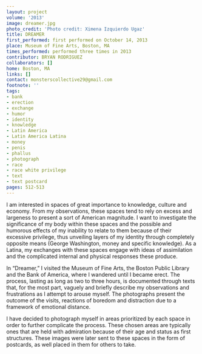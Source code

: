 ```yaml
---
layout: project
volume: '2013'
image: dreamer.jpg
photo_credit: 'Photo credit: Ximena Izquierdo Ugaz'
title: DREAMER
first_performed: first performed on October 14, 2013
place: Museum of Fine Arts, Boston, MA
times_performed: performed three times in 2013
contributor: BRYAN RODRIGUEZ
collaborators: []
home: Boston, MA
links: []
contact: monsterscollective29@gmail.com
footnote: ''
tags:
- bank
- erection
- exchange
- humor
- identity
- knowledge
- Latin America
- Latin America Latina
- money
- penis
- phallus
- photograph
- race
- race white privilege
- text
- text postcard
pages: 512-513
---
```


I am interested in spaces of great importance to knowledge, culture and economy. From my observations, these spaces tend to rely on excess and largeness to present a sort of American magnitude. I want to investigate the significance of my body within these spaces and the possible and humorous effects of my inability to relate to them because of their excessive privilege, thus unveiling layers of my identity through completely opposite means (George Washington, money and specific knowledge). As a Latina, my exchanges with these spaces engage with ideas of assimilation and the complicated internal and physical responses these produce.

In “Dreamer,” I visited the Museum of Fine Arts, the Boston Public Library and the Bank of America, where I wandered until I became erect. The process, lasting as long as two to three hours, is documented through texts that, for the most part, vaguely and briefly describe my observations and frustrations as I attempt to arouse myself. The photographs present the outcome of the visits, reactions of boredom and distraction due to a framework of emotional distance.

I have decided to photograph myself in areas prioritized by each space in order to further complicate the process. These chosen areas are typically ones that are held with admiration because of their age and status as first structures. These images were later sent to these spaces in the form of postcards, as well placed in them for others to take.
